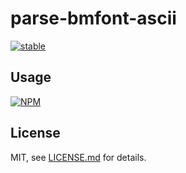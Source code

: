 # parse-bmfont-ascii

[![stable](http://badges.github.io/stability-badges/dist/stable.svg)](http://github.com/badges/stability-badges)



## Usage

[![NPM](https://nodei.co/npm/parse-bmfont-ascii.png)](https://www.npmjs.com/package/parse-bmfont-ascii)

## License

MIT, see [LICENSE.md](http://github.com/Jam3/parse-bmfont-ascii/blob/master/LICENSE.md) for details.
